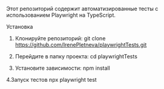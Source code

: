 Этот репозиторий содержит автоматизированные тесты с использованием Playwright на TypeScript.

Установка
1. Клонируйте репозиторий:
git clone https://github.com/IrenePletneva/playwrightTests.git

2. Перейдите в папку проекта:
cd playwrightTests

3. Установите зависимости:
npm install

4.Запуск тестов
npx playwright test

